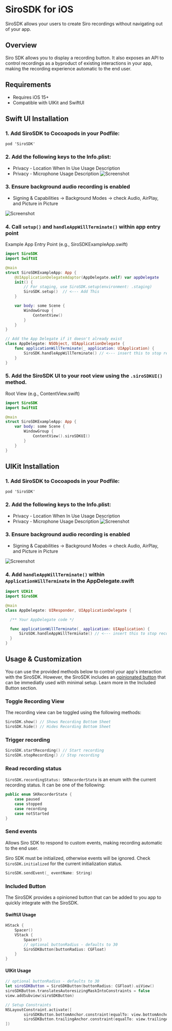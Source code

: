 # SiroSDK for iOS

SiroSDK allows your users to create Siro recordings without navigating out of your app.

## Overview

Siro SDK allows you to display a recording button. It also exposes an API to control recordings as a byproduct of existing interactions in your app, making the recording experience automatic to the end user.

## Requirements

- Requires iOS 15+
- Compatible with UIKit and SwiftUI

## Swift UI Installation

### 1. Add SiroSDK to Cocoapods in your Podfile:

```
pod 'SiroSDK'
```

### 2. Add the following keys to the Info.plist:

- Privacy - Location When In Use Usage Description
- Privacy - Microphone Usage Description
  ![Screenshot](ios/docs/info-plist.png)

### 3. Ensure background audio recording is enabled

- Signing & Capabilities -> Background Modes -> check Audio, AirPlay, and Picture in Picture

![Screenshot](ios/docs/background_modes.png)

### 4. Call `setup()` and `handleAppWillTerminate()` within app entry point

Example App Entry Point (e.g., SiroSDKExampleApp.swift)

```swift
import SiroSDK
import SwiftUI

@main
struct SiroSDKExampleApp: App {
    @UIApplicationDelegateAdaptor(AppDelegate.self) var appDelegate
    init() {
        // For staging, use SiroSDK.setup(environment: .staging)
        SiroSDK.setup()  // <--- Add This
    }

    var body: some Scene {
        WindowGroup {
            ContentView()
        }
    }
}

// Add the App Delegate if it doesn't already exist
class AppDelegate: NSObject, UIApplicationDelegate {
    func applicationWillTerminate(_ application: UIApplication) {
        SiroSDK.handleAppWillTerminate() // <--- insert this to stop recordings in progress when the app is about to terminate
    }
}

```

### 5. Add the SiroSDK UI to your root view using the `.siroSDKUI()` method.

Root View (e.g., ContentView.swift)

```swift
import SiroSDK
import SwiftUI

@main
struct SiroSDKExampleApp: App {
    var body: some Scene {
        WindowGroup {
            ContentView().siroSDKUI()
        }
    }
}
```

## UIKit Installation

### 1. Add SiroSDK to Cocoapods in your Podfile:

```
pod 'SiroSDK'
```

### 2. Add the following keys to the Info.plist:

- Privacy - Location When In Use Usage Description
- Privacy - Microphone Usage Description
  ![Screenshot](ios/docs/info-plist.png)

### 3. Ensure background audio recording is enabled

- Signing & Capabilities -> Background Modes -> check Audio, AirPlay, and Picture in Picture

![Screenshot](ios/docs/background_modes.png)

### 4. Add `handleAppWillTerminate()` within `ApplicationWillTerminate` in the AppDelegate.swift

```swift
import UIKit
import SiroSDK

@main
class AppDelegate: UIResponder, UIApplicationDelegate {

  /** Your AppDelegate code */

  func applicationWillTerminate(_ application: UIApplication) {
      SiroSDK.handleAppWillTerminate() // <--- insert this to stop recordings in progress when the app is about to terminate
  }
}
```

## Usage & Customization

You can use the provided methods below to control your app's interaction with the SiroSDK. However, the SiroSDK includes an [opinionated button](###Included-Button) that can be immediatly used with minimal setup. Learn more in the Included Button section.

### Toggle Recording View

The recording view can be toggled using the following methods:

```swift
SiroSDK.show() // Shows Recording Bottom Sheet
SiroSDK.hide() // Hides Recording Bottom Sheet
```

### Trigger recording

```swift
SiroSDK.startRecording() // Start recording
SiroSDK.stopRecording() // Stop recording
```

### Read recording status

`SiroSDK.recordingStatus: SKRecorderState` is an enum with the current recording status. It can be one of the following:

```swift
public enum SKRecorderState {
    case paused
    case stopped
    case recording
    case notStarted
}
```

### Send events

Allows Siro SDK to respond to custom events, making recording automatic to the end user.

Siro SDK must be initialized, otherwise events will be ignored. Check `SiroSDK.initialized` for the current initialization status.

```swift
SiroSDK.sendEvent(_ eventName: String)
```

### Included Button

The SiroSDK provides a opinioned button that can be added to you app to quickly integrate with the SiroSDK.

#### SwiftUI Usage

```swift
HStack {
	Spacer()
	VStack {
		Spacer()
 		// optional buttonRadius - defaults to 30
		SiroSDKButton(buttonRadius: CGFloat)
	}
}
```

#### UIKit Usage

```swift
// optional buttonRadius - defaults to 30
let siroSDKButton = SiroSDKButton(buttonRadius: CGFloat).uiView()
siroSDKButton.translatesAutoresizingMaskIntoConstraints = false
view.addSubview(siroSDKButton)

// Setup Constraints
NSLayoutConstraint.activate([
		siroSDKButton.bottomAnchor.constraint(equalTo: view.bottomAnchor),
		siroSDKButton.trailingAnchor.constraint(equalTo: view.trailingAnchor, constant: -8)
])
```
